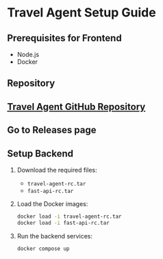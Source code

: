 # Travel Agent Setup Guide

## Prerequisites for Frontend
- Node.js
- Docker 

## Repository
[Travel Agent GitHub Repository](https://github.com/Adi-Senku69/Travel_Agent.git)
---
## Go to Releases page

## Setup Backend

1. Download the required files:
   - `travel-agent-rc.tar`
   - `fast-api-rc.tar`

2. Load the Docker images:
   ```sh
   docker load -i travel-agent-rc.tar
   docker load -i fast-api-rc.tar
   ```

3. Run the backend services:
   ```sh
   docker compose up
   ```
